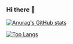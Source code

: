 ### Hi there 👋

[![Anurag's GitHub stats](https://github-readme-stats.vercel.app/api?username=CatTailzz)](https://github.com/anuraghazra/github-readme-stats&count_private=true&theme=dracula)

[![Top Langs](https://github-readme-stats.vercel.app/api/top-langs/?username=CatTailzz&layout=compact)](https://github.com/anuraghazra/github-readme-stats)
